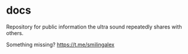 # docs

Repository for public information the ultra sound repeatedly shares with others.

Something missing? https://t.me/smilingalex
